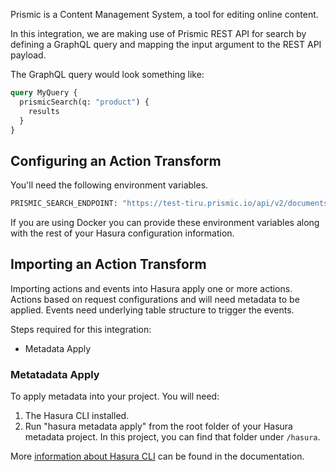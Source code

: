 Prismic is a Content Management System, a tool for editing online content.

In this integration, we are making use of Prismic REST API for search by defining a GraphQL query and mapping the input argument to the REST API payload.

The GraphQL query would look something like:

```graphql
query MyQuery {
  prismicSearch(q: "product") {
    results
  }
}
```

## Configuring an Action Transform

You'll need the following environment variables.

```bash
PRISMIC_SEARCH_ENDPOINT: "https://test-tiru.prismic.io/api/v2/documents/search"
```

If you are using Docker you can provide these environment variables along with the rest of your Hasura configuration information.

## Importing an Action Transform

Importing actions and events into Hasura apply one or more actions. Actions based on request configurations and will need metadata to be applied. Events need underlying table structure to trigger the events.

Steps required for this integration:

- Metadata Apply

### Metatadata Apply

To apply metadata into your project. You will need:

1. The Hasura CLI installed.
2. Run "hasura metadata apply" from the root folder of your Hasura metadata project. In this project, you can find that folder under `/hasura`.

More [information about Hasura CLI](https://hasura.io/docs/latest/graphql/core/hasura-cli/index.html) can be found in the documentation.
